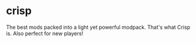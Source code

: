 # crisp
The best mods packed into a light yet powerful modpack. That's what Crisp is. Also perfect for new players!
